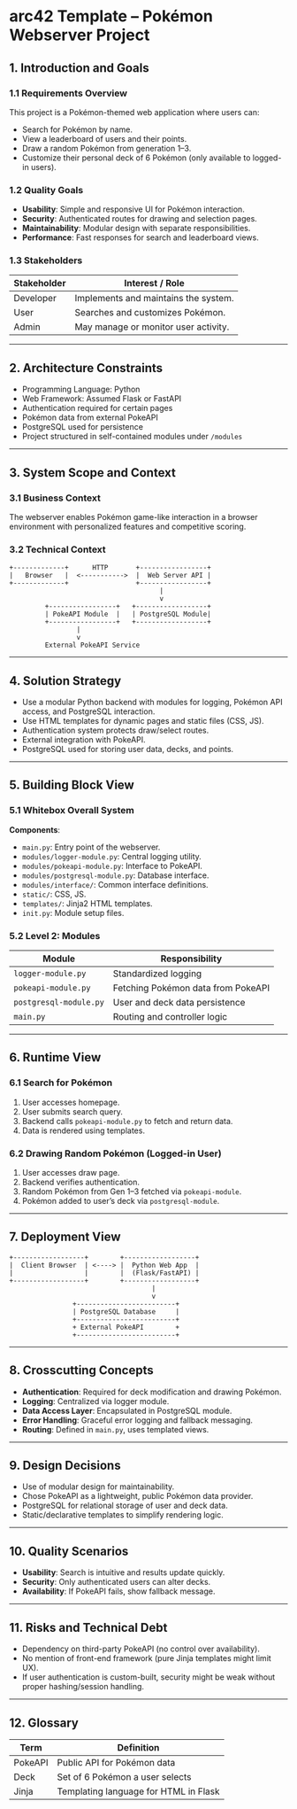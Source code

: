 # arc42 Template – Pokémon Webserver Project

## 1. Introduction and Goals

### 1.1 Requirements Overview
This project is a Pokémon-themed web application where users can:
- Search for Pokémon by name.
- View a leaderboard of users and their points.
- Draw a random Pokémon from generation 1–3.
- Customize their personal deck of 6 Pokémon (only available to logged-in users).

### 1.2 Quality Goals
- **Usability**: Simple and responsive UI for Pokémon interaction.
- **Security**: Authenticated routes for drawing and selection pages.
- **Maintainability**: Modular design with separate responsibilities.
- **Performance**: Fast responses for search and leaderboard views.

### 1.3 Stakeholders
| Stakeholder | Interest / Role                      |
|-------------|--------------------------------------|
| Developer   | Implements and maintains the system. |
| User        | Searches and customizes Pokémon.     |
| Admin       | May manage or monitor user activity. |

---

## 2. Architecture Constraints

- Programming Language: Python
- Web Framework: Assumed Flask or FastAPI
- Authentication required for certain pages
- Pokémon data from external PokeAPI
- PostgreSQL used for persistence
- Project structured in self-contained modules under `/modules`

---

## 3. System Scope and Context

### 3.1 Business Context
The webserver enables Pokémon game-like interaction in a browser environment with personalized features and competitive scoring.

### 3.2 Technical Context

```
+-------------+      HTTP       +-----------------+
|   Browser   |  <----------->  |  Web Server API |
+-------------+                 +-----------------+
                                      |
                                      v
         +-----------------+   +------------------+
         | PokeAPI Module  |   | PostgreSQL Module|
         +-----------------+   +------------------+
                 |
                 v
         External PokeAPI Service
```

---

## 4. Solution Strategy

- Use a modular Python backend with modules for logging, Pokémon API access, and PostgreSQL interaction.
- Use HTML templates for dynamic pages and static files (CSS, JS).
- Authentication system protects draw/select routes.
- External integration with PokeAPI.
- PostgreSQL used for storing user data, decks, and points.

---

## 5. Building Block View

### 5.1 Whitebox Overall System
**Components**:
- `main.py`: Entry point of the webserver.
- `modules/logger-module.py`: Central logging utility.
- `modules/pokeapi-module.py`: Interface to PokeAPI.
- `modules/postgresql-module.py`: Database interface.
- `modules/interface/`: Common interface definitions.
- `static/`: CSS, JS.
- `templates/`: Jinja2 HTML templates.
- `init.py`: Module setup files.

### 5.2 Level 2: Modules
| Module                 | Responsibility                           |
|------------------------|-------------------------------------------|
| `logger-module.py`     | Standardized logging                      |
| `pokeapi-module.py`    | Fetching Pokémon data from PokeAPI        |
| `postgresql-module.py` | User and deck data persistence            |
| `main.py`              | Routing and controller logic              |

---

## 6. Runtime View

### 6.1 Search for Pokémon
1. User accesses homepage.
2. User submits search query.
3. Backend calls `pokeapi-module.py` to fetch and return data.
4. Data is rendered using templates.

### 6.2 Drawing Random Pokémon (Logged-in User)
1. User accesses draw page.
2. Backend verifies authentication.
3. Random Pokémon from Gen 1–3 fetched via `pokeapi-module`.
4. Pokémon added to user’s deck via `postgresql-module`.

---

## 7. Deployment View

```
+------------------+        +------------------+
|  Client Browser  | <----> |  Python Web App  |
|                  |        |  (Flask/FastAPI) |
+------------------+        +------------------+
                                    |
                                    v
                +-------------------------+
                | PostgreSQL Database     |
                +-------------------------+
                + External PokeAPI        +
                +-------------------------+
```

---

## 8. Crosscutting Concepts

- **Authentication**: Required for deck modification and drawing Pokémon.
- **Logging**: Centralized via logger module.
- **Data Access Layer**: Encapsulated in PostgreSQL module.
- **Error Handling**: Graceful error logging and fallback messaging.
- **Routing**: Defined in `main.py`, uses templated views.

---

## 9. Design Decisions

- Use of modular design for maintainability.
- Chose PokeAPI as a lightweight, public Pokémon data provider.
- PostgreSQL for relational storage of user and deck data.
- Static/declarative templates to simplify rendering logic.

---

## 10. Quality Scenarios

- **Usability**: Search is intuitive and results update quickly.
- **Security**: Only authenticated users can alter decks.
- **Availability**: If PokeAPI fails, show fallback message.

---

## 11. Risks and Technical Debt

- Dependency on third-party PokeAPI (no control over availability).
- No mention of front-end framework (pure Jinja templates might limit UX).
- If user authentication is custom-built, security might be weak without proper hashing/session handling.

---

## 12. Glossary

| Term        | Definition                              |
|-------------|------------------------------------------|
| PokeAPI     | Public API for Pokémon data              |
| Deck        | Set of 6 Pokémon a user selects          |
| Jinja       | Templating language for HTML in Flask    |